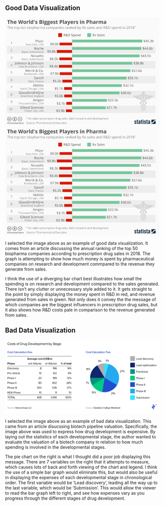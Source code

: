 ## Good Data Visualization

![](./good_example.png)<!-- --> ![](good_example.PNG)

I selected the image above as an example of good data visualization. It
comes from an article discussing the annual ranking of the top 50
biopharma companies according to prescription drug sales in 2018. The
graph is attempting to show how much money is spent by pharmaceutical
companies on research and development commpared to the revenue they
generate from sales.

I think the use of a diverging bar chart best illustrates how small the
spending is on research and development compared to the sales generated.
There isn’t any clutter or unnecessary style added to it. It gets
straight to the point by simply displaying the money spent in R\&D in
red, and revenue generated from sales in green. Not only does it convey
the the message of which companies are the biggest influencers in
prescription drug sales, but it also shows how R\&D costs pale in
comparison to the revenue generated from sales.

## Bad Data Visualization

![](./bad_example.PNG)<!-- -->

I selected the image above as an example of bad data visualization. This
came from an article disucssing biotech pipeline valuation.
Specifically, the image above was used to express how drug development
is expensive. By laying out the statistics of each developmental stage,
the author wanted to evaluate the valuation of a biotech company in
relation to how much spending is involved in the developmental stages.

The pie chart on the right is what I thought did a poor job displaying
this message. There are 7 variables on the right that it attempts to
measure, which causes lots of back and forth viewing of the chart and
legend. I think the use of a simple bar graph would eliminate this, but
would also be useful in displaying the expenses of each developmental
stage in chronological order. The first variable would be ‘Lead
discovery’, leading all the way up to the last variable, which would be
‘Submission’. This would allow the viewer to read the bar graph left
to right, and see how expenses vary as you progress through the
different stages of drug development.
